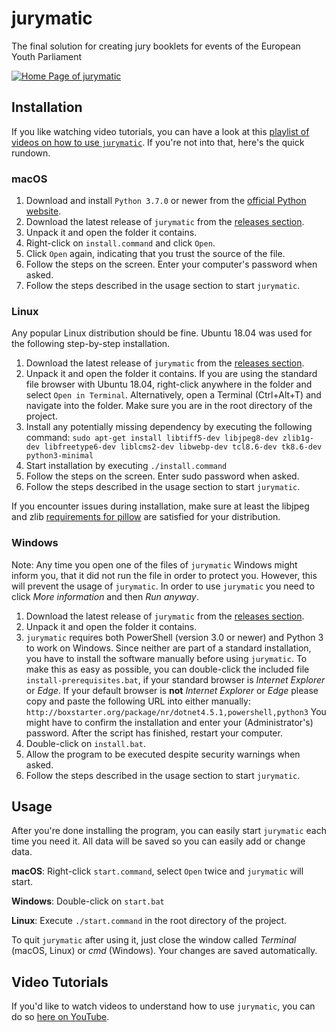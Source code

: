 # jurymatic
The final solution for creating jury booklets for events of the European Youth Parliament

[![Home Page of jurymatic](https://i.imgur.com/0S898oB.png)](https://www.youtube.com/playlist?list=PLWqZWxSNRmk83SRJ2hx3tqCu2GrglyhFW)

## Installation
If you like watching video tutorials, you can have a look at this [playlist of videos on how to use `jurymatic`](https://www.youtube.com/playlist?list=PLWqZWxSNRmk83SRJ2hx3tqCu2GrglyhFW). If you're not into that, here's the quick rundown.

### macOS

1. Download and install `Python 3.7.0` or newer from the [official Python website](https://www.python.org/downloads/).
1. Download the latest release of `jurymatic` from the [releases section](https://github.com/wolfskaempf/jurymatic/releases).
1. Unpack it and open the folder it contains.
1. Right-click on `install.command` and click `Open`.
1. Click `Open` again, indicating that you trust the source of the file.
1. Follow the steps on the screen. Enter your computer's password when asked.
1. Follow the steps described in the usage section to start `jurymatic`.


### Linux

Any popular Linux distribution should be fine. Ubuntu 18.04 was used for the following step-by-step installation.

1. Download the latest release of `jurymatic` from the [releases section](https://github.com/wolfskaempf/jurymatic/releases).
1. Unpack it and open the folder it contains. If you are using the standard file browser with Ubuntu 18.04, right-click anywhere in the folder and select `Open in Terminal`. Alternatively, open a Terminal (Ctrl+Alt+T) and navigate into the folder. Make sure you are in the root directory of the project.
1. Install any potentially missing dependency by executing the following command:
`sudo apt-get install libtiff5-dev libjpeg8-dev zlib1g-dev libfreetype6-dev liblcms2-dev libwebp-dev tcl8.6-dev tk8.6-dev python3-minimal`
1. Start installation by executing `./install.command`
1. Follow the steps on the screen. Enter sudo password when asked.
1. Follow the steps described in the usage section to start `jurymatic`.


If you encounter issues during installation, make sure at least the libjpeg and zlib [requirements for pillow](https://pillow.readthedocs.io/en/latest/installation.html) are satisfied for your distribution.

### Windows

Note: Any time you open one of the files of `jurymatic` Windows might inform you, that it did not run the file in order to protect you. However, this will prevent the usage of `jurymatic`. In order to use `jurymatic` you need to click _More information_ and then _Run anyway_.

1. Download the latest release of `jurymatic` from the [releases section](https://github.com/wolfskaempf/jurymatic/releases).
1. Unpack it and open the folder it contains.
1. `jurymatic` requires both PowerShell (version 3.0 or newer) and Python 3 to work on Windows. Since neither are part of a standard installation, you have to install the software manually before using `jurymatic`. To make this as easy as possible, you can  double-click the included file `install-prerequisites.bat`, if your standard browser is _Internet Explorer_ or _Edge_. If your default browser is **not** _Internet Explorer_ or _Edge_ please copy and paste the following URL into either manually: `http://boxstarter.org/package/nr/dotnet4.5.1,powershell,python3` You might have to confirm the installation and enter your (Administrator's) password. After the script has finished, restart your computer.
1. Double-click on `install.bat`.
1. Allow the program to be executed despite security warnings when asked.
1. Follow the steps described in the usage section to start `jurymatic`.

## Usage

After you're done installing the program, you can easily start `jurymatic` each time you need it. All data will be saved so you can easily add or change data.

**macOS**: Right-click `start.command`, select `Open` twice and `jurymatic` will start.

**Windows**: Double-click on `start.bat`

**Linux**: Execute `./start.command` in the root directory of the project.

To quit `jurymatic` after using it, just close the window called _Terminal_ (macOS, Linux) or _cmd_ (Windows). Your changes are saved automatically.

## Video Tutorials
If you'd like to watch videos to understand how to use `jurymatic`, you can do so [here on YouTube](https://www.youtube.com/playlist?list=PLWqZWxSNRmk83SRJ2hx3tqCu2GrglyhFW).
